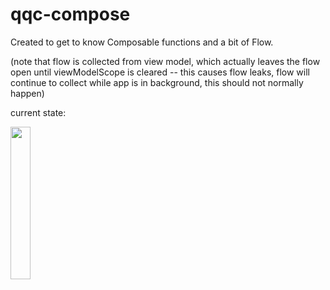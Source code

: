# qqc-compose

Created to get to know Composable functions and a bit of Flow.

(note that flow is collected from view model, which actually leaves the flow open until viewModelScope is cleared -- this causes flow leaks, flow will continue to collect while app is in background, this should not normally happen)

current state:

<img src="https://github.com/AlexStibbons/qqc-compose/assets/43070613/c65a2190-900f-4834-9bdd-ac6f01c9a4ec" width=25% height=25%>
